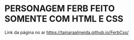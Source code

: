 # PERSONAGEM FERB FEITO SOMENTE COM HTML E CSS

Link da página no ar https://tainaraalmeida.github.io/FerbCss/
